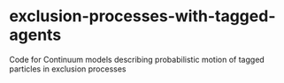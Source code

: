 # exclusion-processes-with-tagged-agents
Code for Continuum models describing probabilistic motion of tagged particles in exclusion processes
